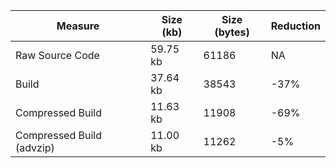 | Measure | Size (kb) | Size (bytes) | Reduction |
| --- | --- | --- | --- |
| Raw Source Code | 59.75 kb | 61186 | NA |
| Build | 37.64 kb | 38543 | -37% |
| Compressed Build | 11.63 kb | 11908 | -69% |
| Compressed Build (advzip) | 11.00 kb | 11262 | -5% |
